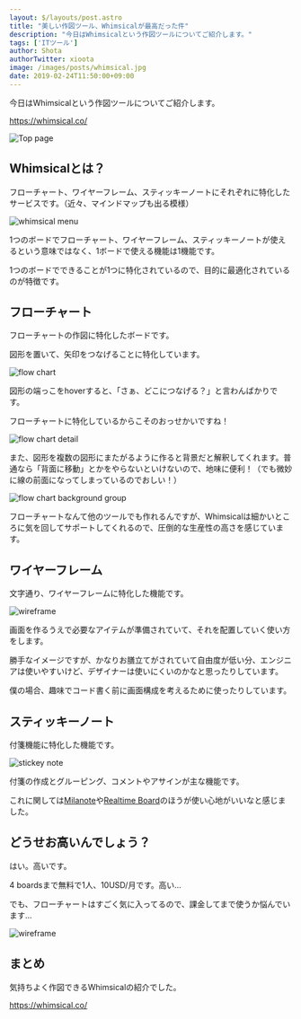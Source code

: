 ```yaml
---
layout: $/layouts/post.astro
title: "美しい作図ツール、Whimsicalが最高だった件"
description: "今日はWhimsicalという作図ツールについてご紹介します。"
tags: ['ITツール']
author: Shota
authorTwitter: xioota
image: /images/posts/whimsical.jpg
date: 2019-02-24T11:50:00+09:00
---
```


今日はWhimsicalという作図ツールについてご紹介します。

https://whimsical.co/

![Top page](/images/posts/whimsical.jpg)

Whimsicalとは？
---

フローチャート、ワイヤーフレーム、スティッキーノートにそれぞれに特化したサービスです。（近々、マインドマップも出る模様）

![whimsical menu](/images/posts/whimsical-menu.jpg)

1つのボードでフローチャート、ワイヤーフレーム、スティッキーノートが使えるという意味ではなく、1ボードで使える機能は1機能です。

1つのボードでできることが1つに特化されているので、目的に最適化されているのが特徴です。

フローチャート
---

フローチャートの作図に特化したボードです。

図形を置いて、矢印をつなげることに特化しています。

![flow chart](/images/posts/whimsical-flowchart.jpg)

図形の端っこをhoverすると、「さぁ、どこにつなげる？」と言わんばかりです。

フローチャートに特化しているからこそのおっせかいですね！

![flow chart detail](/images/posts/whimsical-flowchart-detail.jpg)

また、図形を複数の図形にまたがるように作ると背景だと解釈してくれます。普通なら「背面に移動」とかをやらないといけないので、地味に便利！（でも微妙に線の前面になってしまっているのでおしい！）

![flow chart background group](/images/posts/whimsical-flowchart-bg.jpg)

フローチャートなんて他のツールでも作れるんですが、Whimsicalは細かいところに気を回してサポートしてくれるので、圧倒的な生産性の高さを感じています。

ワイヤーフレーム
---

文字通り、ワイヤーフレームに特化した機能です。

![wireframe](/images/posts/whimsical-wf.jpg)

画面を作るうえで必要なアイテムが準備されていて、それを配置していく使い方をします。

勝手なイメージですが、かなりお膳立てがされていて自由度が低い分、エンジニアは使いやすいけど、デザイナーは使いにくいのかなと思ったりしています。

僕の場合、趣味でコード書く前に画面構成を考えるために使ったりしています。

スティッキーノート
---

付箋機能に特化した機能です。

![stickey note](/images/posts/whimsical-sn.jpg)

付箋の作成とグルーピング、コメントやアサインが主な機能です。

これに関しては[Milanote](https://app.milanote.com/)や[Realtime Board](https://realtimeboard.com/)のほうが使い心地がいいなと感じました。

どうせお高いんでしょう？
---

はい。高いです。

4 boardsまで無料で1人、10USD/月です。高い...

でも、フローチャートはすごく気に入ってるので、課金してまで使うか悩んでいます...

![wireframe](/images/posts/whimsical-pricing.jpg)

まとめ
---

気持ちよく作図できるWhimsicalの紹介でした。

https://whimsical.co/
